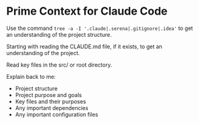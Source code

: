 # Prime Context for Claude Code

Use the command `tree -a -I '.claude|.serena|.gitignore|.idea'` to get an understanding of the project structure.

Starting with reading the CLAUDE.md file, if it exists, to get an understanding of the project.

Read key files in the src/ or root directory.

Explain back to me:
- Project structure
- Project purpose and goals
- Key files and their purposes
- Any important dependencies
- Any important configuration files
